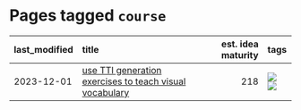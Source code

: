 # Pages tagged `course`

|last_modified|title|est. idea maturity|tags
|:---|:---|---:|:---|
|2023-12-01|[use TTI generation exercises to teach visual vocabulary](../tti-for-visual-vocab.md)|218|[![](https://img.shields.io/badge/tag-course-d3fceb)](../tags/course.md) [![](https://img.shields.io/badge/tag-education-8a140)](../tags/education.md)|